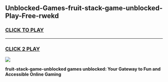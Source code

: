 
## Unblocked-Games-fruit-stack-game-unblocked-Play-Free-rwekd
<h3>
<a href="https://premium76.site?title=fruit-stack-game-unblocked&ref=10A">CLICK TO PLAY</a></h3>
<hr>

<h3>
<a href="https://premium76.site?title=fruit-stack-game-unblocked&ref=10A">CLICK 2 PLAY</a>
  
</h3>

<a href="https://premium76.site?title=fruit-stack-game-unblocked&ref=10A"><img src="https://clearcache.store/games.png"></a>


**fruit-stack-game-unblocked games unblocked: Your Gateway to Fun and Accessible Online Gaming**
